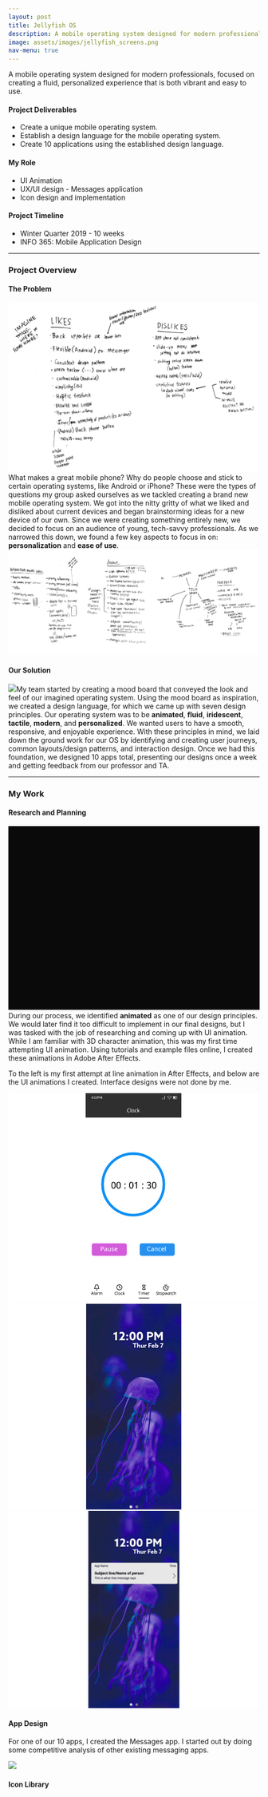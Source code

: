 ```yaml
---
layout: post
title: Jellyfish OS
description: A mobile operating system designed for modern professionals.
image: assets/images/jellyfish_screens.png
nav-menu: true
---
```


<!-- Main -->
<div id="main" class="alt">
	<section id="one">
		<div class="inner">
			<p>A mobile operating system designed for modern professionals, focused on creating a fluid, personalized experience that is both vibrant and easy to use.</p>
			<div class="row">
				<div class="4u 12u$(medium)">
					<h4>Project Deliverables</h4>
					<ul class="alt"><li>Create a unique mobile operating system.</li>
					<li>Establish a design language for the mobile operating system.</li>
					<li>Create 10 applications using the established design language.</li>
					</ul>
				</div>
				<div class="4u 12u$(medium)">
					<h4>My Role</h4>
					<ul class="alt"><li>UI Animation</li>
					<li>UX/UI design - Messages application</li>
					<li>Icon design and implementation</li></ul>
				</div>
				<div class="4u$ 12u$(medium)">
					<h4>Project Timeline</h4>
					<ul class="alt"><li>Winter Quarter 2019 - 10 weeks </li>
					<li>INFO 365: Mobile Application Design</li></ul>
				</div>
			</div>
			<hr class="major" />
			<!-- Project Overview -->
			<h3 id="elements">Project Overview</h3>
			<h4>The Problem</h4>
			<p><span class="image left"><img src="/assets/images/current_tech_proscons.PNG" alt="Whiteboard with pros and cons."/></span>
			What makes a great mobile phone? Why do people choose and stick to certain operating systems, like Android or iPhone? These were the types of questions my group asked ourselves as we tackled creating a brand new mobile operating system. We got into the nitty gritty of what we liked and disliked about current devices and began brainstorming ideas for a new device of our own. Since we were creating something entirely new, we decided to focus on an audience of young, tech-savvy professionals. As we narrowed this down, we found a few key aspects to focus in on: <b>personalization</b> and <b>ease of use</b>.
			<span class="image fit"><img src="/assets/images/device_brainstorming.PNG"/></span></p>
			<h4>Our Solution</h4>
			<p><span class="image right"><img src="/assets/images/jellyfish/moodboard.gif"/></span>My team started by creating a mood board that conveyed the look and feel of our imagined operating system. Using the mood board as inspiration, we created a design language, for which we came up with seven design principles. Our operating system was to be <b>animated</b>, <b>fluid</b>, <b>iridescent</b>, <b>tactile</b>, <b>modern</b>, and <b>personalized</b>. We wanted users to have a smooth, responsive, and enjoyable experience. With these principles in mind, we laid down the ground work for our OS by identifying and creating user journeys, common layouts/design patterns, and interaction design. Once we had this foundation, we designed 10 apps total, presenting our designs once a week and getting feedback from our professor and TA.</p>
			<hr class="major" />
			<h3 id="elements">My Work</h3>
            <h4>Research and Planning</h4>
			<!-- Animation research -->
			<p><span class="image left"><img src="/assets/images/jellyfish/jellyfish.gif"/></span>During our process, we identified <b>animated</b> as one of our design principles. We would later find it too difficult to implement in our final designs, but I was tasked with the job of researching and coming up with UI animation. While I am familiar with 3D character animation, this was my first time attempting UI animation. Using tutorials and example files online, I created these animations in Adobe After Effects.</p><p>To the left is my first attempt at line animation in After Effects, and below are the UI animations I created. Interface designs were not done by me.</p>
			<div class="row 50% uniform">
					<div class="4u"><span class="image fit"><img src="/assets/images/jellyfish/clock_countdown.gif" alt="" /></span></div>
					<div class="4u"><span class="image fit"><img src="/assets/images/jellyfish/notification_options.gif" alt="" /></span></div>
					<div class="4u$"><span class="image fit"><img src="/assets/images/jellyfish/notification_swipe_dif_speed.gif" alt="" /></span></div>
			</div>
			<h4>App Design</h4>
			<!-- Messages app -->
			<p>For one of our 10 apps, I created the Messages app. I started out by doing some competitive analysis of other existing messaging apps.</p>
			<span class="image fit"><img src="/assets/images/jellyfish/">
			<h4>Icon Library</h4>
			<!-- Created a library of ~80 icons -->
			<p></p>
		</div>
	</section>
</div>